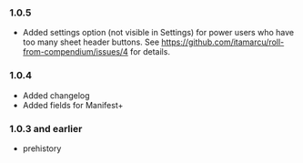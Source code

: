 ### 1.0.5
- Added settings option (not visible in Settings) for power users who have too many sheet header buttons.
See https://github.com/itamarcu/roll-from-compendium/issues/4 for details.

### 1.0.4
- Added changelog
- Added fields for Manifest+

### 1.0.3 and earlier
- prehistory
